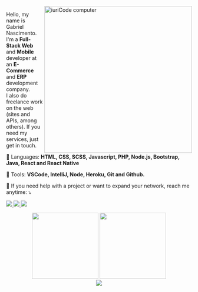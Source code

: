 <img src = "https://raw.githubusercontent.com/MicaelliMedeiros/micaellimedeiros/master/image/computer-illustration.png" min-width = "400px" max-width = "400px" width = "400px" align = "right" alt = "iuriCode computer">

<p align = "left">
  Hello, my name is Gabriel Nascimento. <br/> 
  I'm a <strong> Full-Stack Web </strong> and <strong> Mobile </strong> developer at an <strong> E-Commerce </strong> and <strong> ERP </strong> development company. <br/>
  I also do freelance work on the web (sites and APIs, among others). If you need my services, just get in touch.
</p>

<p align = "left">
  🦄 Languages: <strong> HTML, CSS, SCSS, Javascript, PHP, Node.js, Bootstrap, Java, React and React Native </strong>
</p>

<p align = "left">
  💼 Tools: <strong> VSCode, IntelliJ, Node, Heroku, Git and Github. </strong>
</p>

<p align = "left">
  💌 If you need help with a project or want to expand your network, reach me anytime: ⤵️
</p>

<p align = "left">
  <a href="mailto:gsnaxsi@gmail.com" alt="Gmail">
  <img src = "https://img.shields.io/badge/-Gmail-FF0000?style=flat-square&labelColor=FF0000&logo=gmail&logoColor=white&link=LINK-DO-SEU-EMAIL" /> </a>
  
  <a href="https://wa.me/5518998138357" alt="WhatsApp">
  <img src = "https://img.shields.io/badge/-WhatsApp-25d366?style=flat-square&labelColor=25d366&logo=whatsapp&logoColor=white&link=API-DO-SEU-WHATSAPP" /> </a>

  <a href="https://instagram.com/hate.sz" alt="Instagram">
  <img src = "https://img.shields.io/badge/-Instagram-DF0174?style=flat-square&labelColor=DF0174&logo=instagram&logoColor=white&link=LINK-DO-SEU-INSTAGRAM" /> </a>
</p>

 <div align="center">
  <img height="180em" src="https://github-readme-stats.vercel.app/api?username=gs-nasc&count_private=true&show_icons=true&theme=dark&show_icons=true"/>
  <img height="180em" src="https://github-readme-stats.vercel.app/api/top-langs/?username=gs-nasc&layout=compact&theme=dark&langs_count=7"/>
 </div>

<div align="center">
  <a href="https://spotify-github-profile.vercel.app/api/view?uid=f09aqxs67fldzguf3kqps0yjf&redirect=true" target="_blank">
      <img src="https://spotify-github-profile.vercel.app/api/view?uid=f09aqxs67fldzguf3kqps0yjf&cover_image=true&theme=default&bar_color_cover=true" />
  </a>
</div>
